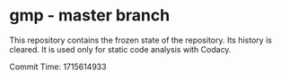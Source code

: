 # gmp - master branch

This repository contains the frozen state of the repository.
Its history is cleared. It is used only for static code
analysis with Codacy.

Commit Time: 1715614933